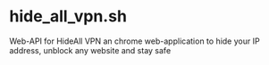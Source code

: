 # hide_all_vpn.sh
Web-API for HideAll VPN an chrome web-application to hide your IP address, unblock any website and stay safe
